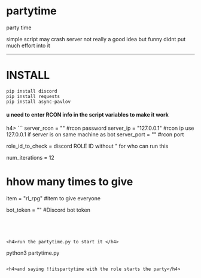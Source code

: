 # partytime
party time


simple script may crash server not really a good idea but funny 
didnt put much effort into it 

<hr>
<h1>INSTALL</h1>


```
pip install discord
pip install requests
pip install async-pavlov
```

<h4>u need to enter RCON info in the script variables to make it work </h4>h4>
```
server_rcon = ""
#rcon password 
server_ip = "127.0.0.1"
#rcon ip use 127.0.0.1 if server is on same machine as bot 
server_port = ""
#rcon port

role_id_to_check = 
discord ROLE ID without " for who can run this

num_iterations = 12
# hhow many times to give

item = "rl_rpg"
#item to give everyone

bot_token = ""
#Discord bot token 
```




<h4>run the partytime.py to start it </h4>

```
python3 partytime.py
 ```

<h4>and saying !!itspartytime with the role starts the party</h4>
